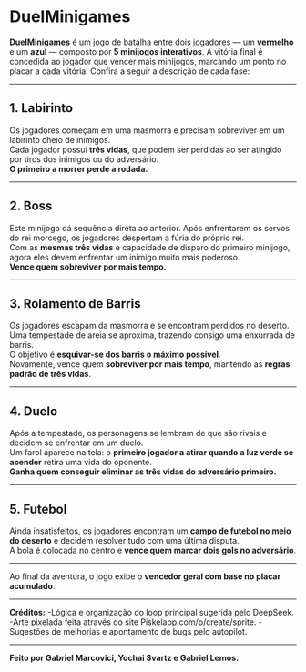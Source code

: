 # DuelMinigames

**DuelMinigames** é um jogo de batalha entre dois jogadores — um **vermelho** e um **azul** — composto por **5 minijogos interativos**. A vitória final é concedida ao jogador que vencer mais minijogos, marcando um ponto no placar a cada vitória. Confira a seguir a descrição de cada fase:

---

## 1. Labirinto

Os jogadores começam em uma masmorra e precisam sobreviver em um labirinto cheio de inimigos.  
Cada jogador possui **três vidas**, que podem ser perdidas ao ser atingido por tiros dos inimigos ou do adversário.  
**O primeiro a morrer perde a rodada.**

---

## 2. Boss

Este minijogo dá sequência direta ao anterior. Após enfrentarem os servos do rei morcego, os jogadores despertam a fúria do próprio rei.  
Com as **mesmas três vidas** e capacidade de disparo do primeiro minijogo, agora eles devem enfrentar um inimigo muito mais poderoso.  
**Vence quem sobreviver por mais tempo.**

---

## 3. Rolamento de Barris

Os jogadores escapam da masmorra e se encontram perdidos no deserto.  
Uma tempestade de areia se aproxima, trazendo consigo uma enxurrada de barris.  
O objetivo é **esquivar-se dos barris o máximo possível**.  
Novamente, vence quem **sobreviver por mais tempo**, mantendo as **regras padrão de três vidas**.

---

## 4. Duelo

Após a tempestade, os personagens se lembram de que são rivais e decidem se enfrentar em um duelo.  
Um farol aparece na tela: o **primeiro jogador a atirar quando a luz verde se acender** retira uma vida do oponente.  
**Ganha quem conseguir eliminar as três vidas do adversário primeiro.**

---

## 5. Futebol

Ainda insatisfeitos, os jogadores encontram um **campo de futebol no meio do deserto** e decidem resolver tudo com uma última disputa.  
A bola é colocada no centro e **vence quem marcar dois gols no adversário**.

---

Ao final da aventura, o jogo exibe o **vencedor geral com base no placar acumulado**.

---

**Créditos:** 
-Lógica e organização do loop principal sugerida pelo DeepSeek. 
-Arte pixelada feita através do site Piskelapp.com/p/create/sprite.
-Sugestões de melhorias e apontamento de bugs pelo autopilot.

---

**Feito por Gabriel Marcovici, Yochai Svartz e Gabriel Lemos.**









